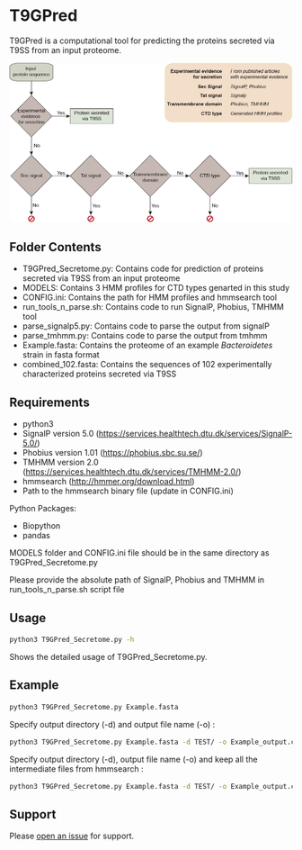 # T9GPred

T9GPred is a computational tool for predicting the proteins secreted via T9SS from an input proteome.

<img src="Computational pipeline for secreted protein prediction.png">

## Folder Contents
- T9GPred_Secretome.py: Contains code for prediction of proteins secreted via T9SS from an input proteome
- MODELS: Contains 3 HMM profiles for CTD types genarted in this study 
- CONFIG.ini: Contains the path for HMM profiles and hmmsearch tool
- run_tools_n_parse.sh: Contains code to run SignalP, Phobius, TMHMM tool
- parse_signalp5.py: Contains code to parse the output from signalP
- parse_tmhmm.py: Contains code to parse the output from tmhmm
- Example.fasta: Contains the proteome of an example <i>Bacteroidetes</i> strain in fasta format
- combined_102.fasta: Contains the sequences of 102 experimentally characterized proteins secreted via T9SS

## Requirements

- python3 
- SignalP version 5.0 (https://services.healthtech.dtu.dk/services/SignalP-5.0/)
- Phobius version 1.01 (https://phobius.sbc.su.se/)
- TMHMM version 2.0 (https://services.healthtech.dtu.dk/services/TMHMM-2.0/)
- hmmsearch (http://hmmer.org/download.html)
- Path to the hmmsearch binary file (update in CONFIG.ini)

Python Packages:
- Biopython 
- pandas

MODELS folder and CONFIG.ini file should be in the same directory as T9GPred_Secretome.py



Please provide the absolute path of SignalP, Phobius and TMHMM in run_tools_n_parse.sh script file

## Usage

```sh
python3 T9GPred_Secretome.py -h
```

Shows the detailed usage of T9GPred_Secretome.py.

## Example 

```sh
python3 T9GPred_Secretome.py Example.fasta
```
Specify output directory (-d) and output file name (-o) :

```sh
python3 T9GPred_Secretome.py Example.fasta -d TEST/ -o Example_output.csv
```

Specify output directory (-d), output file name (-o) and keep all the intermediate files from hmmsearch :

```sh
python3 T9GPred_Secretome.py Example.fasta -d TEST/ -o Example_output.csv --keep
```

## Support

Please [open an issue](https://github.com/asamallab/T9GPred/issues/new) for support.


